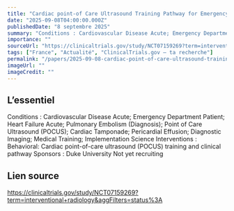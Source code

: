 ```yaml
---
title: "Cardiac point-of Care Ultrasound Training Pathway for Emergency Department Advanced Practice Providers"
date: "2025-09-08T04:00:00.000Z"
publishedDate: "8 septembre 2025"
summary: "Conditions : Cardiovascular Disease Acute; Emergency Department Patient; Heart Failure Acute; Pulmonary Embolism (Diagnosis); Point of Care Ultrasound (POCUS); Cardiac Tamponade; Pericardial Effusion; Diagnostic Imaging; Medical Training; Implementation Science Interventions : Behavioral: Cardiac point-of-care ultrasound (POCUS) training and clinical pathway Sponsors : Duke University Not yet recruiting"
importance: ""
sourceUrl: "https://clinicaltrials.gov/study/NCT07159269?term=interventional+radiology&aggFilters=status%3A"
tags: ["France", "Actualité", "ClinicalTrials.gov — ta recherche"]
permalink: "/papers/2025-09-08-cardiac-point-of-care-ultrasound-training-pathway-for-emergency-department-advanced-practice-providers"
imageUrl: ""
imageCredit: ""
---
```


## L’essentiel

Conditions : Cardiovascular Disease Acute; Emergency Department Patient; Heart Failure Acute; Pulmonary Embolism (Diagnosis); Point of Care Ultrasound (POCUS); Cardiac Tamponade; Pericardial Effusion; Diagnostic Imaging; Medical Training; Implementation Science Interventions : Behavioral: Cardiac point-of-care ultrasound (POCUS) training and clinical pathway Sponsors : Duke University Not yet recruiting

## Lien source

https://clinicaltrials.gov/study/NCT07159269?term=interventional+radiology&aggFilters=status%3A
